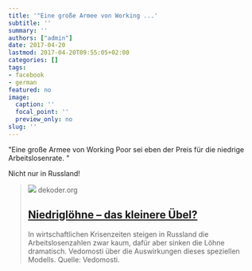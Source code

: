 ```yaml
---
title: '"Eine große Armee von Working ...'
subtitle: ''
summary: ''
authors: ["admin"]
date: 2017-04-20
lastmod: 2017-04-20T09:55:05+02:00
categories: []
tags:
- facebook
- german
featured: no
image:
  caption: ''
  focal_point: ''
  preview_only: no
slug: ''
---
```

"Eine große Armee von Working Poor sei eben der Preis für die niedrige Arbeitslosenrate. "

Nicht nur in Russland!﻿
> [![](https://www.dekoder.org/sites/default/files/gehaelter_ig_fb.png)](http://www.dekoder.org/de/article/niedrigloehne-wirtschaft-produktivitaet)
> dekoder.org
> ## [Niedriglöhne – das kleinere Übel?](http://www.dekoder.org/de/article/niedrigloehne-wirtschaft-produktivitaet)
>
>In wirtschaftlichen Krisenzeiten steigen in Russland die Arbeitslosenzahlen zwar kaum, dafür aber sinken die Löhne dramatisch. Vedomosti über die Auswirkungen dieses speziellen Modells. Quelle: Vedomosti.


